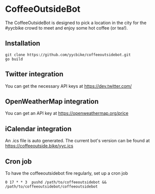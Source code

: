 # CoffeeOutsideBot

The CoffeeOutsideBot is designed to pick a location in the city for the
#yycbike crowd to meet and enjoy some hot coffee (or tea!).

## Installation

```
git clone https://github.com/yycbike/coffeeoutsidebot.git
go build
```

## Twitter integration
You can get the necessary API keys at https://dev.twitter.com/

## OpenWeatherMap integration
You can get an API key at https://openweathermap.org/price

## iCalendar integration
An .ics file is auto generated. The current bot's version can be found at
https://coffeeoutside.bike/yyc.ics

## Cron job
To have the coffeeoutsidebot fire regularly, set up a cron job

```
0 17 * * 3  pushd /path/to/coffeeoutsidebot && /path/to/coffeeoutsidebot/coffeeoutsidebot
```
